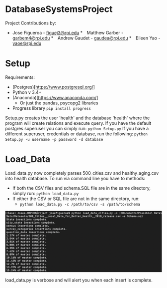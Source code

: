 # DatabaseSystemsProject

Project Contributions by:

 * Jose Figueroa - figuej3@rpi.edu
 * Matthew Garber - garbem4@rpi.edu 
 * Andrew Gaudet - gaudea@rpi.edu 
 * Eileen Yao - yaoe@rpi.edu 

# Setup

Requirements:
 * (Postgres)[https://www.postgresql.org/]
 * Python v 3.4+
 * (Anaconda)[https://www.anaconda.com/]
   * Or just the pandas, psycopg2 libraries
 * Progress library `pip install progress`

Setup.py creates the user 'health' and the database 'health' where the program will create relations and execute query. If you have the default postgres superuser you can simply run:
`python Setup.py`
If you have a different superuser, credentials or database, run the following:
`python Setup.py -u username -p password -d database`


# Load_Data

Load_data.py now completely parses 500_cities.csv and healthy_aging.csv into health database. To run via command line you have to methods:

* If both the CSV files and schema.SQL file are in the same directory, simply run:
  `python load_data.py`
* If either the CSV or SQL file are not in the same directory, run:
  * `python load_data.py -c /path/to/csv -s /path/to/schema`

<img src="https://raw.githubusercontent.com/josefigueroa168/DatabaseSystemsProject/master/static-images/Screen%20Shot%202019-03-22%20at%203.55.35%20PM.png?token=AYHRklUVrvDzlnNPOXl-5Sk9bj37tB3Vks5cnnjpwA%3D%3D" alt="example screenshot">

load_data.py is verbose and will alert you when each insert is complete.
